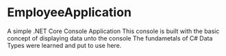 # EmployeeApplication
A simple .NET Core Console Application
This console is built with the basic concept of displaying data unto the console
The fundametals of C# Data Types were learned and put to use here.
